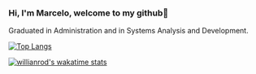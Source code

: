 ### Hi, I'm Marcelo, welcome to my github👋

Graduated in Administration and in Systems Analysis and Development.

[![Top Langs](https://github-readme-stats.vercel.app/api/top-langs/?username=marcelocezario&layout=compact&exclude_repo=ecommerce-php,arquitetura-software,asp-net-up-2018)](https://github.com/marcelocezario/github-readme-stats)

[![willianrod's wakatime stats](https://github-readme-stats.vercel.app/api/wakatime?username=marcelocezario)](https://github.com/marcelocezario/github-readme-stats)

